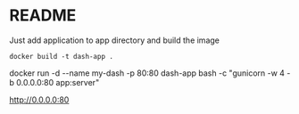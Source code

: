 # README

Just add application to app directory and build the image

```docker build -t dash-app .```

docker run -d --name my-dash -p 80:80 dash-app bash -c "gunicorn -w 4 -b 0.0.0.0:80 app:server"

http://0.0.0.0:80
